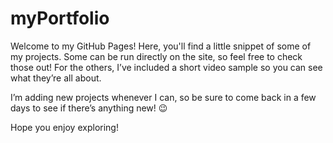 # myPortfolio

Welcome to my GitHub Pages! Here, you'll find a little snippet of some of my projects. Some can be run directly on the site, so feel free to check those out! For the others, I’ve included a short video sample so you can see what they’re all about.

I’m adding new projects whenever I can, so be sure to come back in a few days to see if there’s anything new! 😉

Hope you enjoy exploring!
